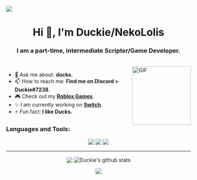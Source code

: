 ![](https://komarev.com/ghpvc/?username=NekoLolis&color=blueviolet)

<h1 align="center">Hi 👋, I'm Duckie/NekoLolis</h1>
<h3 align="center">I am a part-time, intermediate Scripter/Game Developer.</h3>
</br>
<img align="right" alt="GIF" height="160px" src="https://media.giphy.com/media/du3J3cXyzhj75IOgvA/giphy.gif" />

- 💬 Ask me about: **ducks.**
- 📫 How to reach me: **Find me on Discord > Duckie#7238**.
- 🎮 Check out my **[Roblox Games](https://www.roblox.com/users/239517214/profile)**.
- ✨ I am currently working on **[Switch](https://www.roblox.com/games/10676188540/Switch)**.
- ⚡ Fun fact: **I like Ducks.**

<h3 align="left">Languages and Tools:</h3>
<p align="center">
<img src="https://img.shields.io/badge/Node.JS-black?style=for-the-badge&logo=node.js" />
<img src="https://img.shields.io/badge/-HTML5-black?style=for-the-badge&logo=HTML5" />
<img src="https://img.shields.io/badge/python-black?style=for-the-badge&logo=python" />
</p>

---

<p align="center">
  <img align="center" src="https://github-readme-stats.vercel.app/api/top-langs/?username=NekoLolis&show_icons=true&layout=compact&hide_border=true&theme=dark" />
  <img align="center" src="https://github-readme-stats.vercel.app/api?username=NekoLolis&show_icons=true&theme=dark&line_height=21" alt="Duckie's github stats"/> </p>
  
<a href="https://discord.com/users/858579586572615731">
  <p align="center">
    <img src="https://lanyard-profile-readme.vercel.app/api/858579586572615731" />
  </p>

